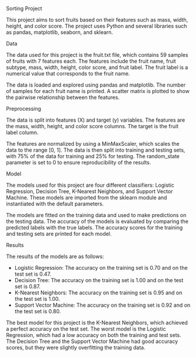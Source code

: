 Sorting Project

This project aims to sort fruits based on their features such as mass, width, height, and color score. The project uses Python and several libraries such as pandas, matplotlib, seaborn, and sklearn.

Data

The data used for this project is the fruit.txt file, which contains 59 samples of fruits with 7 features each. The features include the fruit name, fruit subtype, mass, width, height, color score, and fruit label. The fruit label is a numerical value that corresponds to the fruit name.

The data is loaded and explored using pandas and matplotlib. The number of samples for each fruit name is printed. A scatter matrix is plotted to show the pairwise relationship between the features.

Preprocessing

The data is split into features (X) and target (y) variables. The features are the mass, width, height, and color score columns. The target is the fruit label column.

The features are normalized by using a MinMaxScaler, which scales the data to the range [0, 1]. The data is then split into training and testing sets, with 75% of the data for training and 25% for testing. The random_state parameter is set to 0 to ensure reproducibility of the results.

Model

The models used for this project are four different classifiers: Logistic Regression, Decision Tree, K-Nearest Neighbors, and Support Vector Machine. These models are imported from the sklearn module and instantiated with the default parameters.

The models are fitted on the training data and used to make predictions on the testing data. The accuracy of the models is evaluated by comparing the predicted labels with the true labels. The accuracy scores for the training and testing sets are printed for each model.

Results

The results of the models are as follows:

- Logistic Regression: The accuracy on the training set is 0.70 and on the test set is 0.47.
- Decision Tree: The accuracy on the training set is 1.00 and on the test set is 0.87.
- K-Nearest Neighbors: The accuracy on the training set is 0.95 and on the test set is 1.00.
- Support Vector Machine: The accuracy on the training set is 0.92 and on the test set is 0.80.

The best model for this project is the K-Nearest Neighbors, which achieved a perfect accuracy on the test set. The worst model is the Logistic Regression, which had a low accuracy on both the training and test sets. The Decision Tree and the Support Vector Machine had good accuracy scores, but they were slightly overfitting the training data.
